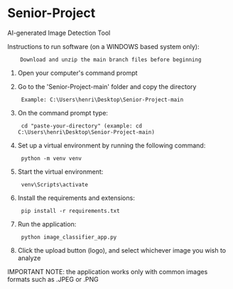 # Senior-Project
AI-generated Image Detection Tool


Instructions to run software (on a WINDOWS based system only):

		Download and unzip the main branch files before beginning

1. Open your computer's command prompt

2. Go to the 'Senior-Project-main' folder and copy the directory

		Example: C:\Users\henri\Desktop\Senior-Project-main

3. On the command prompt type: 

		cd "paste-your-directory" (example: cd C:\Users\henri\Desktop\Senior-Project-main)

4. Set up a virtual environment by running the following command: 

		python -m venv venv

5. Start the virtual environment: 

		venv\Scripts\activate

6. Install the requirements and extensions: 

		pip install -r requirements.txt

7. Run the application:
		
  		python image_classifier_app.py

8. Click the upload button (logo), and select whichever image you wish to analyze
   

IMPORTANT NOTE: the application works only with common images formats such as .JPEG or .PNG
